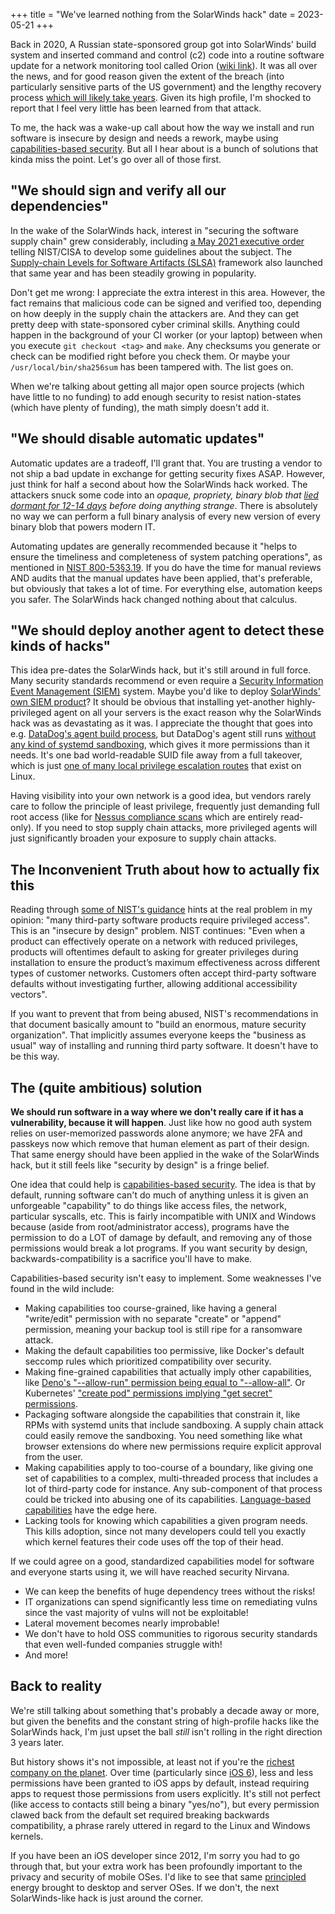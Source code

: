 +++
title = "We've learned nothing from the SolarWinds hack"
date = 2023-05-21
+++

Back in 2020, A Russian state-sponsored group got into SolarWinds' build system and inserted  command and control (c2) code into a routine software update for a network monitoring tool called Orion ([wiki link](https://en.wikipedia.org/wiki/2020_United_States_federal_government_data_breach)). It was all over the news, and for good reason given the extent of the breach (into particularly sensitive parts of the US government) and the lengthy recovery process [which will likely take years](https://www.businessinsider.com/russia-hack-may-take-years-undo-bossert-2020-12). Given its high profile, I'm shocked to report that I feel very little has been learned from that attack.

To me, the hack was a wake-up call about how the way we install and run software is insecure by design and needs a rework, maybe using [capabilities-based security](https://en.wikipedia.org/wiki/Capability-based_security). But all I hear about is a bunch of solutions that kinda miss the point. Let's go over all of those first.

## "We should sign and verify all our dependencies"

In the wake of the SolarWinds hack, interest in "securing the software supply chain" grew considerably, including [a May 2021 executive order](https://www.nist.gov/itl/executive-order-14028-improving-nations-cybersecurity) telling NIST/CISA to develop some guidelines about the subject. The [Supply-chain Levels for Software Artifacts (SLSA)](https://slsa.dev/) framework also launched that same year and has been steadily growing in popularity.

Don't get me wrong: I appreciate the extra interest in this area. However, the fact remains that malicious code can be signed and verified too, depending on how deeply in the supply chain the attackers are. And they can get pretty deep with state-sponsored cyber criminal skills. Anything could happen in the background of your CI worker (or your laptop) between when you execute `git checkout <tag>` and `make`. Any checksums you generate or check can be modified right before you check them. Or maybe your `/usr/local/bin/sha256sum` has been tampered with. The list goes on.

When we're talking about getting all major open source projects (which have little to no funding) to add enough security to resist nation-states (which have plenty of funding), the math simply doesn't add it.

## "We should disable automatic updates"

Automatic updates are a tradeoff, I'll grant that. You are trusting a vendor to not ship a bad update in exchange for getting security fixes ASAP. However, just think for half a second about how the SolarWinds hack worked. The attackers snuck some code into an *opaque, propriety, binary blob that [lied dormant for 12-14 days](https://en.wikipedia.org/wiki/2020_United_States_federal_government_data_breach#SolarWinds_exploit) before doing anything strange*. There is absolutely no way we can perform a full binary analysis of every new version of every binary blob that powers modern IT.

Automating updates are generally recommended because it "helps to ensure the
timeliness and completeness of system patching operations", as mentioned in [NIST 800-53§3.19](https://nvlpubs.nist.gov/nistpubs/SpecialPublications/NIST.SP.800-53r5.pdf). If you do have the time for manual reviews AND audits that the manual updates have been applied, that's preferable, but obviously that takes a lot of time. For everything else, automation keeps you safer. The SolarWinds hack changed nothing about that calculus.

## "We should deploy another agent to detect these kinds of hacks"

This idea pre-dates the SolarWinds hack, but it's still around in full force. Many security standards recommend or even require a [Security Information Event Management (SIEM)](https://en.wikipedia.org/wiki/Security_information_and_event_management) system. Maybe you'd like to deploy [SolarWinds' own SIEM product](https://www.solarwinds.com/security-event-manager/siem-tools)? It should be obvious that installing yet-another highly-privileged agent on all your servers is the exact reason why the SolarWinds hack was as devastating as it was. I appreciate the thought that goes into e.g. [DataDog's agent build process](https://www.datadoghq.com/blog/engineering/secure-publication-of-datadog-agent-integrations-with-tuf-and-in-toto/), but DataDog's agent still runs [without any kind of systemd sandboxing](https://github.com/DataDog/datadog-agent/blob/fd57de7ae6c889b45f99b57c36896c3c161dfdd2/omnibus/config/templates/datadog-agent/systemd.service.erb), which gives it more permissions than it needs. It's one bad world-readable SUID file away from a full takeover, which is just [one of many local privilege escalation routes](https://github.com/RoqueNight/Linux-Privilege-Escalation-Basics) that exist on Linux.

Having visibility into your own network is a good idea, but vendors rarely care to follow the principle of least privilege, frequently just demanding full root access (like for [Nessus compliance scans](https://static.tenable.com/documentation/nessus_compliance_checks.pdf#page=11) which are entirely read-only). If you need to stop supply chain attacks, more privileged agents will just significantly broaden your exposure to supply chain attacks.

## The Inconvenient Truth about how to actually fix this

Reading through [some of NIST's guidance](https://www.cisa.gov/sites/default/files/publications/defending_against_software_supply_chain_attacks_508_1.pdf) hints at the real problem in my opinion: "many third-party software products require privileged access". This is an "insecure by design" problem. NIST continues: "Even when a product can effectively operate on a network with reduced privileges, products will oftentimes default to asking for greater privileges during installation to ensure the product’s maximum effectiveness across different types of customer networks. Customers often accept third-party software defaults without investigating further, allowing additional accessibility vectors".

If you want to prevent that from being abused, NIST's recommendations in that document basically amount to "build an enormous, mature security organization". That implicitly assumes everyone keeps the "business as usual" way of installing and running third party software. It doesn't have to be this way.

## The (quite ambitious) solution

**We should run software in a way where we don't really care if it has a vulnerability, because it will happen**. Just like how no good auth system relies on user-memorized passwords alone anymore; we have 2FA and passkeys now which remove that human element as part of their design. That same energy should have been applied in the wake of the SolarWinds hack, but it still feels like "security by design" is a fringe belief.

One idea that could help is [capabilities-based security](https://en.wikipedia.org/wiki/Capability-based_security). The idea is that by default, running software can't do much of anything unless it is given an unforgeable "capability" to do things like access files, the network, particular syscalls, etc. This is fairly incompatible with UNIX and Windows because (aside from root/administrator access), programs have the permission to do a LOT of damage by default, and removing any of those permissions would break a lot programs. If you want security by design, backwards-compatibility is a sacrifice you'll have to make.

Capabilities-based security isn't easy to implement. Some weaknesses I've found in the wild include:

* Making capabilities too course-grained, like having a general "write/edit" permission with no separate "create" or "append" permission, meaning your backup tool is still ripe for a ransomware attack.
* Making the default capabilities too permissive, like Docker's default seccomp rules which prioritized compatibility over security.
* Making fine-grained capabilities that actually imply other capabilities, like [Deno's "--allow-run" permission being equal to "--allow-all"](https://github.com/denoland/deno/issues/2128). Or Kubernetes' ["create pod" permissions implying "get secret" permissions](https://kubernetes.io/docs/concepts/security/secrets-good-practices/#least-privilege-secrets).
* Packaging software alongside the capabilities that constrain it, like RPMs with systemd units that include sandboxing. A supply chain attack could easily remove the sandboxing. You need something like what browser extensions do where new permissions require explicit approval from the user.
* Making capabilities apply to too-course of a boundary, like giving one set of capabilities to a complex, multi-threaded process that includes a lot of third-party code for instance. Any sub-component of that process could be tricked into abusing one of its capabilities. [Language-based capabilities](https://github.com/austral/austral) have the edge here.
* Lacking tools for knowing which capabilities a given program needs. This kills adoption, since not many developers could tell you exactly which kernel features their code uses off the top of their head.

If we could agree on a good, standardized capabilities model for software and everyone starts using it, we will have reached security Nirvana.

* We can keep the benefits of huge dependency trees without the risks!
* IT organizations can spend significantly less time on remediating vulns since the vast majority of vulns will not be exploitable!
* Lateral movement becomes nearly improbable!
* We don't have to hold OSS communities to rigorous security standards that even well-funded companies struggle with!
* And more!

## Back to reality

We're still talking about something that's probably a decade away or more, but given the benefits and the constant string of high-profile hacks like the SolarWinds hack, I'm just upset the ball *still* isn't rolling in the right direction 3 years later.

But history shows it's not impossible, at least not if you're the [richest company on the planet](https://en.wikipedia.org/wiki/List_of_public_corporations_by_market_capitalization). Over time (particularly since [iOS 6](https://www.cultofmac.com/173128/new-ios-6-privacy-settings-limit-access-to-photos-contact-calendars-and-more/)), less and less permissions have been granted to iOS apps by default, instead requiring apps to request those permissions from users explicitly. It's still not perfect (like access to contacts still being a binary "yes/no"), but every permission clawed back from the default set required breaking backwards compatibility, a phrase rarely uttered in regard to the Linux and Windows kernels.

If you have been an iOS developer since 2012, I'm sorry you had to go through that, but your extra work has been profoundly important to the privacy and security of mobile OSes. I'd like to see that same [principled](./2023-05-20-ethics-self-attestation.md) energy brought to desktop and server OSes. If we don't, the next SolarWinds-like hack is just around the corner.
